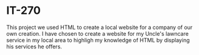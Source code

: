 # IT-270

This project we used HTML to create a local website for a company of our own creation. I have chosen to create a website for my Uncle's lawncare service in my local area to highligh my knowledge of HTML by displaying his services he offers. 
